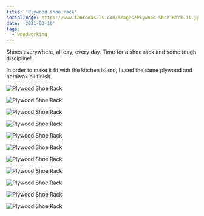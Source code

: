 ```yaml
---
title: 'Plywood shoe rack'
socialImage: https://www.fantomas-ls.com/images/Plywood-Shoe-Rack-11.jpg
date: '2021-03-10'
tags:
  - woodworking
---
```


Shoes everywhere, all day, every day. Time for a shoe rack and some tough discipline!​

In order to make it fit with the kitchen island, I used the same plywood and hardwax oil finish.

![Plywood Shoe Rack](/images/Plywood-Shoe-Rack-1.jpg "Breaking in my new Festool table saw. I think I'm in love.")

![Plywood Shoe Rack](/images/Plywood-Shoe-Rack-2.jpg "For the sides I went with curves. Nothing better than a can of WD40 to lay them out.")

![Plywood Shoe Rack](/images/Plywood-Shoe-Rack-3.jpg "Plunge cuts on the table saw for the straight parts and a little jigsaw action to finish the curved cuts.")

![Plywood Shoe Rack](/images/Plywood-Shoe-Rack-4.jpg "Some sanding was required to make everything smooth.")

![Plywood Shoe Rack](/images/Plywood-Shoe-Rack-5.jpg "Dry fit of the shelves to get the correct angle and depth.")

![Plywood Shoe Rack](/images/Plywood-Shoe-Rack-6.jpg "Added bevels to the the shelves so they line up flush with the sides. Also marked out for the plunge cuts.")

![Plywood Shoe Rack](/images/Plywood-Shoe-Rack-7.jpg "Do be careful when plunge cutting.")

![Plywood Shoe Rack](/images/Plywood-Shoe-Rack-8.jpg "Finished the cuts with a pull saw.")

![Plywood Shoe Rack](/images/Plywood-Shoe-Rack-9.jpg "Makes for a lighter looking shelf I think.")

![Plywood Shoe Rack](/images/Plywood-Shoe-Rack-10.jpg "Dry fit.")

![Plywood Shoe Rack](/images/Plywood-Shoe-Rack-11.jpg "Oiled and ready to take shoes.")